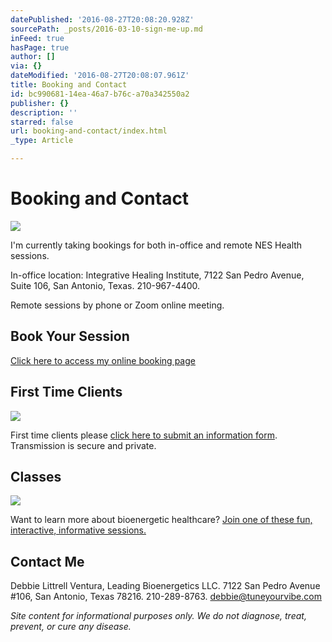 ```yaml
---
datePublished: '2016-08-27T20:08:20.928Z'
sourcePath: _posts/2016-03-10-sign-me-up.md
inFeed: true
hasPage: true
author: []
via: {}
dateModified: '2016-08-27T20:08:07.961Z'
title: Booking and Contact
id: bc990681-14ea-46a7-b76c-a70a342550a2
publisher: {}
description: ''
starred: false
url: booking-and-contact/index.html
_type: Article

---
```

# Booking and Contact
![](https://the-grid-user-content.s3-us-west-2.amazonaws.com/448d3876-6d77-4076-9e43-39cac9cf2d36.png)

I'm currently taking bookings for both in-office and remote NES Health sessions.

In-office location: Integrative Healing Institute, 7122 San Pedro Avenue, Suite 106, San Antonio, Texas. 210-967-4400\.

Remote sessions by phone or Zoom online meeting.

## Book Your Session

[Click here to access my online booking page][0]

## First Time Clients
![](https://the-grid-user-content.s3-us-west-2.amazonaws.com/dd71374b-325c-4d90-88eb-78ce447f7dc6.jpg)

First time clients please [click here to submit an information form][1]. Transmission is secure and private.

## Classes
![](https://s3-us-west-2.amazonaws.com/the-grid-img/p/13196ba43723a2d0082a3d992c22edcabe853699.jpg)

Want to learn more about bioenergetic healthcare? [Join one of these fun, interactive, informative sessions.][2]

## Contact Me

Debbie Littrell Ventura, Leading Bioenergetics LLC. 7122 San Pedro Avenue \#106, San Antonio, Texas 78216\. 210-289-8763\. debbie@tuneyourvibe.com

_Site content for informational purposes only. We do not diagnose, treat, prevent, or cure any disease._

[0]: http://my.setmore.com/bookingpage/a6241876-6ca1-4c37-88f0-2d5dd8b07fe6
[1]: https://form.jotform.com/60683962843163 "New Client Questionnaire"
[2]: http://my.setmore.com/bookingpage/a6241876-6ca1-4c37-88f0-2d5dd8b07fe6/class